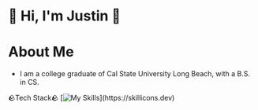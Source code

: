 # 👋 Hi, I'm Justin 👋
# About Me
- I am a college graduate of Cal State University Long Beach, with a B.S. in CS.

🪨Tech Stack🪨
[![My Skills](https://skillicons.dev/icons?i=ableton,androidstudio,aws,bootstrap,c,cs,css,cpp,py,pycharm,kotlin,debian,eclipse,pycharm,kubernetes,kali,figma,firebase,html,instagram,js,linux,matlab,mongodb,nodejs,npm,tensorflow,react,ubuntu,vim,)](https://skillicons.dev)
